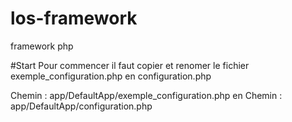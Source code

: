 # los-framework
framework php

#Start
Pour commencer il faut copier et renomer le fichier exemple_configuration.php 
en configuration.php

Chemin : app/DefaultApp/exemple_configuration.php en
Chemin : app/DefaultApp/configuration.php